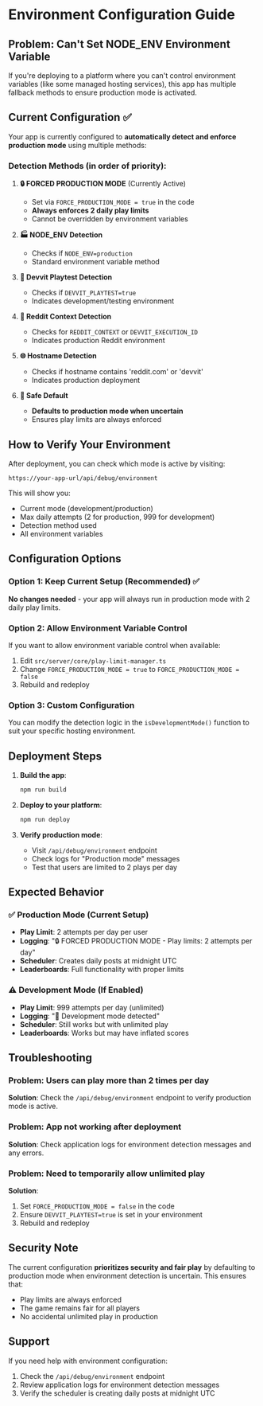 # Environment Configuration Guide

## Problem: Can't Set NODE_ENV Environment Variable

If you're deploying to a platform where you can't control environment variables (like some managed hosting services), this app has multiple fallback methods to ensure production mode is activated.

## Current Configuration ✅

Your app is currently configured to **automatically detect and enforce production mode** using multiple methods:

### Detection Methods (in order of priority):

1. **🔒 FORCED PRODUCTION MODE** (Currently Active)
   - Set via `FORCE_PRODUCTION_MODE = true` in the code
   - **Always enforces 2 daily play limits**
   - Cannot be overridden by environment variables

2. **🏭 NODE_ENV Detection**
   - Checks if `NODE_ENV=production`
   - Standard environment variable method

3. **🧪 Devvit Playtest Detection**
   - Checks if `DEVVIT_PLAYTEST=true`
   - Indicates development/testing environment

4. **📡 Reddit Context Detection**
   - Checks for `REDDIT_CONTEXT` or `DEVVIT_EXECUTION_ID`
   - Indicates production Reddit environment

5. **🌐 Hostname Detection**
   - Checks if hostname contains 'reddit.com' or 'devvit'
   - Indicates production deployment

6. **🚨 Safe Default**
   - **Defaults to production mode when uncertain**
   - Ensures play limits are always enforced

## How to Verify Your Environment

After deployment, you can check which mode is active by visiting:
```
https://your-app-url/api/debug/environment
```

This will show you:
- Current mode (development/production)
- Max daily attempts (2 for production, 999 for development)
- Detection method used
- All environment variables

## Configuration Options

### Option 1: Keep Current Setup (Recommended) ✅
**No changes needed** - your app will always run in production mode with 2 daily play limits.

### Option 2: Allow Environment Variable Control
If you want to allow environment variable control when available:

1. Edit `src/server/core/play-limit-manager.ts`
2. Change `FORCE_PRODUCTION_MODE = true` to `FORCE_PRODUCTION_MODE = false`
3. Rebuild and redeploy

### Option 3: Custom Configuration
You can modify the detection logic in the `isDevelopmentMode()` function to suit your specific hosting environment.

## Deployment Steps

1. **Build the app**:
   ```bash
   npm run build
   ```

2. **Deploy to your platform**:
   ```bash
   npm run deploy
   ```

3. **Verify production mode**:
   - Visit `/api/debug/environment` endpoint
   - Check logs for "Production mode" messages
   - Test that users are limited to 2 plays per day

## Expected Behavior

### ✅ Production Mode (Current Setup)
- **Play Limit**: 2 attempts per day per user
- **Logging**: "🔒 FORCED PRODUCTION MODE - Play limits: 2 attempts per day"
- **Scheduler**: Creates daily posts at midnight UTC
- **Leaderboards**: Full functionality with proper limits

### ⚠️ Development Mode (If Enabled)
- **Play Limit**: 999 attempts per day (unlimited)
- **Logging**: "🧪 Development mode detected"
- **Scheduler**: Still works but with unlimited play
- **Leaderboards**: Works but may have inflated scores

## Troubleshooting

### Problem: Users can play more than 2 times per day
**Solution**: Check the `/api/debug/environment` endpoint to verify production mode is active.

### Problem: App not working after deployment
**Solution**: Check application logs for environment detection messages and any errors.

### Problem: Need to temporarily allow unlimited play
**Solution**: 
1. Set `FORCE_PRODUCTION_MODE = false` in the code
2. Ensure `DEVVIT_PLAYTEST=true` is set in your environment
3. Rebuild and redeploy

## Security Note

The current configuration **prioritizes security and fair play** by defaulting to production mode when environment detection is uncertain. This ensures that:

- Play limits are always enforced
- The game remains fair for all players
- No accidental unlimited play in production

## Support

If you need help with environment configuration:
1. Check the `/api/debug/environment` endpoint
2. Review application logs for environment detection messages
3. Verify the scheduler is creating daily posts at midnight UTC
